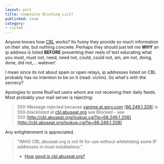 ```yaml
---
layout: post
title: Composite Blocking List?
published: true
category:
- rssfwd
---
```

Anyone knows how [CBL](http://cbl.abuseat.org/) works? Its funny they provide so much information on their site, but nothing concrete. Perhaps they should just tell me **WHY** an ip address is listed **BEFORE** presenting their reels of text educating what you must, must not, need, need not, could, could not, am, am not, doing, done, did not,... watever!

I mean since its not about spam or open relays, ip addresses listed on CBL probably has no intention to be on it (read: victim). So what's with the secrecy?

Apologies to some RssFwd users whom are not receiving their daily feeds. Most probably your mail server is rejecting:

> 550-Message rejected because [yanime.at.spry.com](http://yanime.at.spry.com/) [[66.249.1.208](http://66.249.1.208/)] is  
> 550-blacklisted at [cbl.abuseat.org](http://cbl.abuseat.org/) see Blocked - see  
> 550 [http://cbl.abuseat.org/lookup.cgi?ip=66.249.1.208](http://cbl.abuseat.org/lookup.cgi?ip=66.249.1.208)

Any enlightenment is appreciated.

> "IMHO CBL.abuseat.org is not fit for use without whitelisting some IP addresses in most installations."  
> - [How good is cbl.abuseat.org?](http://www.issociate.de/board/post/252976/How_good_is_cbl.abuseat.org?.html)  
> 

